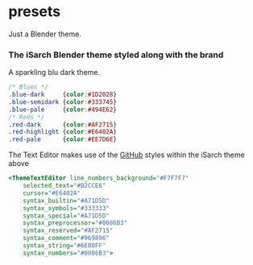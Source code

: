 presets
=======

Just a Blender theme.

### The iSarch Blender theme styled along with the brand

A sparkling blu dark theme.

```css
/* Blues */
.blue-dark     {color:#1D2028}
.blue-semidark {color:#333745}
.blue-pale     {color:#494E62}
/* Reds */
.red-dark      {color:#AF2715}
.red-highlight {color:#E6402A}
.red-pale      {color:#EE7D6E}
```

The Text Editor makes use of the [GitHub] styles within the iSarch theme above

```xml
<ThemeTextEditor line_numbers_background="#F7F7F7"
	selected_text="#B2CCE6"
	cursor="#E6402A"
	syntax_builtin="#A71D5D"
	syntax_symbols="#333333"
	syntax_special="#A71D5D"
	syntax_preprocessor="#0086B3"
	syntax_reserved="#AF2715"
	syntax_comment="#969896"
	syntax_string="#6E00FF"
	syntax_numbers="#0086B3">
```

[GitHub]:https://github.com/
